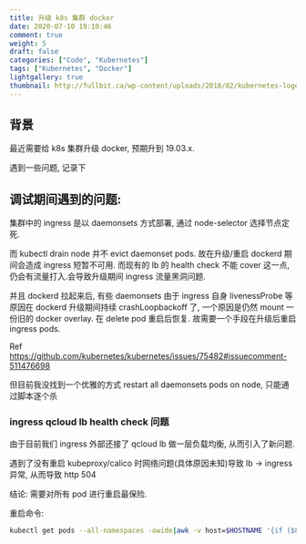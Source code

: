 ```yaml
---
title: 升级 k8s 集群 docker
date: 2020-07-10 19:10:46
comment: true
weight: 5
draft: false
categories: ["Code", "Kubernetes"]
tags: ["Kubernetes", "Docker"]
lightgallery: true
thumbnail: http://fullbit.ca/wp-content/uploads/2018/02/kubernetes-logo1-e1525258419775.png
---
```


## 背景
最近需要给 k8s 集群升级 docker, 预期升到 19.03.x.

遇到一些问题, 记录下

## 调试期间遇到的问题:

集群中的 ingress 是以 daemonsets 方式部署, 通过 node-selector 选择节点定死.

而 kubectl drain node 并不 evict daemonset pods. 故在升级/重启 dockerd 期间会造成 ingress 短暂不可用. 而现有的 lb 的 health check 不能 cover 这一点, 仍会有流量打入.会导致升级期间 ingress 流量黑洞问题.

并且 dockerd 拉起来后, 有些 daemonsets 由于 ingress 自身 livenessProbe 等原因在 dockerd 升级期间持续 crashLoopbackoff 了, 一个原因是仍然 mount 一份旧的 docker overlay. 在 delete pod 重启后恢复. 故需要一个手段在升级后重启 ingress pods.

Ref https://github.com/kubernetes/kubernetes/issues/75482#issuecomment-511476698

但目前我没找到一个优雅的方式 restart all daemonsets pods on node, 只能通过脚本逐个杀

### ingress qcloud lb health check 问题
由于目前我们 ingress 外部还接了 qcloud lb 做一层负载均衡, 从而引入了新问题.

遇到了没有重启 kubeproxy/calico 时网络问题(具体原因未知)导致 lb -> ingress 异常, 从而导致  http 504

结论: 需要对所有 pod 进行重启最保险.

重启命令:

``` bash
kubectl get pods --all-namespaces -owide|awk -v host=$HOSTNAME '{if ($8 == host) system ("kubectl -n " $1 " delete pods " $2 " --grace-period=0 " " --force ")}'
```
